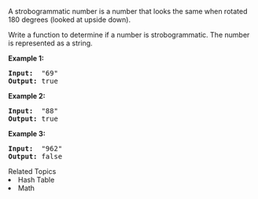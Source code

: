 <p>A strobogrammatic number is a number that looks the same when rotated 180 degrees (looked at upside down).</p>

<p>Write a function to determine if a number is strobogrammatic. The number is represented as a string.</p>

<p><b>Example 1:</b></p>

<pre>
<b>Input:</b>  &quot;69&quot;
<b>Output:</b> true
</pre>

<p><b>Example 2:</b></p>

<pre>
<b>Input:</b>  &quot;88&quot;
<b>Output:</b> true</pre>

<p><b>Example 3:</b></p>

<pre>
<b>Input:</b>  &quot;962&quot;
<b>Output:</b> false</pre>
<div><div>Related Topics</div><div><li>Hash Table</li><li>Math</li></div></div>